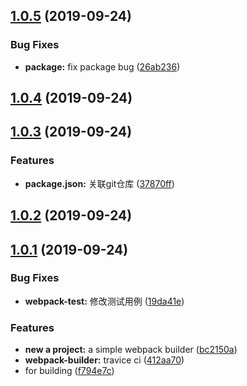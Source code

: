 ## [1.0.5](https://github.com/chris-hly/hly-webpack-builder/compare/v1.0.4...v1.0.5) (2019-09-24)


### Bug Fixes

* **package:** fix package bug ([26ab236](https://github.com/chris-hly/hly-webpack-builder/commit/26ab236))



## [1.0.4](https://github.com/chris-hly/hly-webpack-builder/compare/v1.0.3...v1.0.4) (2019-09-24)



## [1.0.3](https://github.com/chris-hly/hly-webpack-builder/compare/v1.0.2...v1.0.3) (2019-09-24)


### Features

* **package.json:** 关联git仓库 ([37870ff](https://github.com/chris-hly/hly-webpack-builder/commit/37870ff))



## [1.0.2](https://github.com/chris-hly/hly-webpack-builder/compare/v1.0.1...v1.0.2) (2019-09-24)



## [1.0.1](https://github.com/chris-hly/hly-webpack-builder/compare/bc2150a...v1.0.1) (2019-09-24)


### Bug Fixes

* **webpack-test:** 修改测试用例 ([19da41e](https://github.com/chris-hly/hly-webpack-builder/commit/19da41e))


### Features

* **new a project:** a simple webpack builder ([bc2150a](https://github.com/chris-hly/hly-webpack-builder/commit/bc2150a))
* **webpack-builder:** travice ci ([412aa70](https://github.com/chris-hly/hly-webpack-builder/commit/412aa70))
* for building ([f794e7c](https://github.com/chris-hly/hly-webpack-builder/commit/f794e7c))



